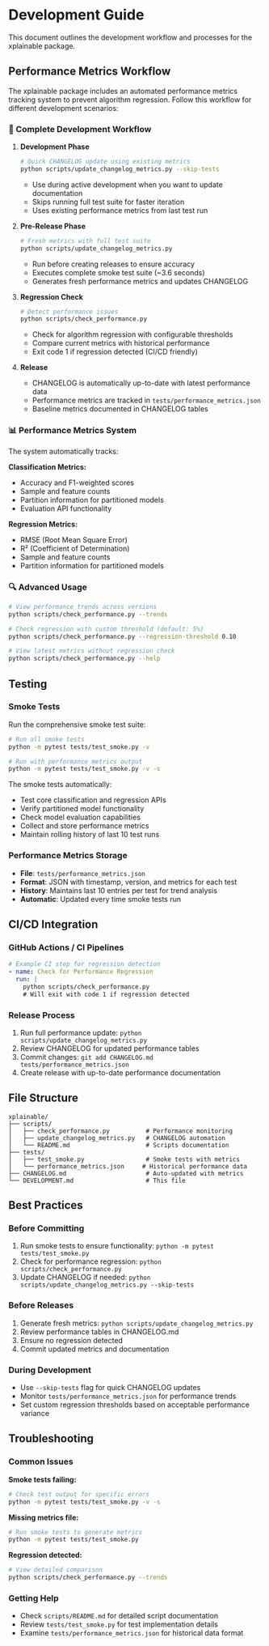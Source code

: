 # Development Guide

This document outlines the development workflow and processes for the xplainable package.

## Performance Metrics Workflow

The xplainable package includes an automated performance metrics tracking system to prevent algorithm regression. Follow this workflow for different development scenarios:

### 🔄 Complete Development Workflow

1. **Development Phase**
   ```bash
   # Quick CHANGELOG update using existing metrics
   python scripts/update_changelog_metrics.py --skip-tests
   ```
   - Use during active development when you want to update documentation
   - Skips running full test suite for faster iteration
   - Uses existing performance metrics from last test run

2. **Pre-Release Phase**
   ```bash
   # Fresh metrics with full test suite
   python scripts/update_changelog_metrics.py
   ```
   - Run before creating releases to ensure accuracy
   - Executes complete smoke test suite (~3.6 seconds)
   - Generates fresh performance metrics and updates CHANGELOG

3. **Regression Check**
   ```bash
   # Detect performance issues
   python scripts/check_performance.py
   ```
   - Check for algorithm regression with configurable thresholds
   - Compare current metrics with historical performance
   - Exit code 1 if regression detected (CI/CD friendly)

4. **Release**
   - CHANGELOG is automatically up-to-date with latest performance data
   - Performance metrics are tracked in `tests/performance_metrics.json`
   - Baseline metrics documented in CHANGELOG tables

### 📊 Performance Metrics System

The system automatically tracks:

**Classification Metrics:**
- Accuracy and F1-weighted scores
- Sample and feature counts
- Partition information for partitioned models
- Evaluation API functionality

**Regression Metrics:**
- RMSE (Root Mean Square Error)
- R² (Coefficient of Determination)
- Sample and feature counts
- Partition information for partitioned models

### 🔍 Advanced Usage

```bash
# View performance trends across versions
python scripts/check_performance.py --trends

# Check regression with custom threshold (default: 5%)
python scripts/check_performance.py --regression-threshold 0.10

# View latest metrics without regression check
python scripts/check_performance.py --help
```

## Testing

### Smoke Tests

Run the comprehensive smoke test suite:

```bash
# Run all smoke tests
python -m pytest tests/test_smoke.py -v

# Run with performance metrics output
python -m pytest tests/test_smoke.py -v -s
```

The smoke tests automatically:
- Test core classification and regression APIs
- Verify partitioned model functionality
- Check model evaluation capabilities
- Collect and store performance metrics
- Maintain rolling history of last 10 test runs

### Performance Metrics Storage

- **File**: `tests/performance_metrics.json`
- **Format**: JSON with timestamp, version, and metrics for each test
- **History**: Maintains last 10 entries per test for trend analysis
- **Automatic**: Updated every time smoke tests run

## CI/CD Integration

### GitHub Actions / CI Pipelines

```yaml
# Example CI step for regression detection
- name: Check for Performance Regression
  run: |
    python scripts/check_performance.py
    # Will exit with code 1 if regression detected
```

### Release Process

1. Run full performance update: `python scripts/update_changelog_metrics.py`
2. Review CHANGELOG for updated performance tables
3. Commit changes: `git add CHANGELOG.md tests/performance_metrics.json`
4. Create release with up-to-date performance documentation

## File Structure

```
xplainable/
├── scripts/
│   ├── check_performance.py          # Performance monitoring
│   ├── update_changelog_metrics.py   # CHANGELOG automation
│   └── README.md                     # Scripts documentation
├── tests/
│   ├── test_smoke.py                 # Smoke tests with metrics
│   └── performance_metrics.json     # Historical performance data
├── CHANGELOG.md                      # Auto-updated with metrics
└── DEVELOPMENT.md                    # This file
```

## Best Practices

### Before Committing

1. Run smoke tests to ensure functionality: `python -m pytest tests/test_smoke.py`
2. Check for performance regression: `python scripts/check_performance.py`
3. Update CHANGELOG if needed: `python scripts/update_changelog_metrics.py --skip-tests`

### Before Releases

1. Generate fresh metrics: `python scripts/update_changelog_metrics.py`
2. Review performance tables in CHANGELOG.md
3. Ensure no regression detected
4. Commit updated metrics and documentation

### During Development

- Use `--skip-tests` flag for quick CHANGELOG updates
- Monitor `tests/performance_metrics.json` for performance trends
- Set custom regression thresholds based on acceptable performance variance

## Troubleshooting

### Common Issues

**Smoke tests failing:**
```bash
# Check test output for specific errors
python -m pytest tests/test_smoke.py -v -s
```

**Missing metrics file:**
```bash
# Run smoke tests to generate metrics
python -m pytest tests/test_smoke.py
```

**Regression detected:**
```bash
# View detailed comparison
python scripts/check_performance.py --trends
```

### Getting Help

- Check `scripts/README.md` for detailed script documentation
- Review `tests/test_smoke.py` for test implementation details
- Examine `tests/performance_metrics.json` for historical data format 